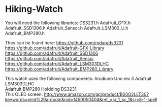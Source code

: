# Hiking-Watch

You will need the following libraries:
DS3231.h
Adafruit_GFX.h
Adafruit_SSD1306.h
Adafruit_Sensor.h
Adafruit_LSM303_U.h
Adafruit_BMP280.h

They can be found here: 
https://github.com/rodan/ds3231 
https://github.com/adafruit/Adafruit-GFX-Library 
https://github.com/adafruit/Adafruit_SSD1306 
https://github.com/adafruit/Adafruit_Sensor 
https://github.com/adafruit/Adafruit_LSM303DLHC 
https://github.com/adafruit/Adafruit_BMP280_Library 

This watch uses the following components: 
Arudiuno Uno rev 3 
Adafruit LSM303DLHC  
Adafruit BMP280 
Holdding DS3231   
This OLED screen: 
http://www.amazon.com/gp/product/B00O2LLT30?keywords=oled%20arduoin&qid=1450050404&ref_=sr_1_sc_1&sr=8-1-spell 
